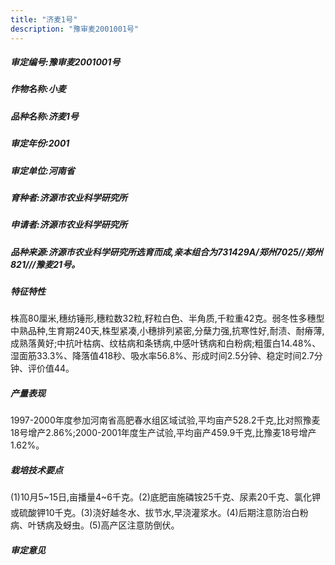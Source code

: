 ```yaml
---
title: "济麦1号"
description: "豫审麦2001001号"
---
```

##### 审定编号:豫审麦2001001号

##### 作物名称:小麦

##### 品种名称:济麦1号

##### 审定年份:2001

##### 审定单位:河南省

##### 育种者:济源市农业科学研究所

##### 申请者:济源市农业科学研究所

##### 品种来源:济源市农业科学研究所选育而成,亲本组合为731429A/郑州7025//郑州821///豫麦21号。

##### 特征特性
株高80厘米,穗纺锤形,穗粒数32粒,籽粒白色、半角质,千粒重42克。弱冬性多穗型中熟品种,生育期240天,株型紧凑,小穗排列紧密,分蘖力强,抗寒性好,耐渍、耐瘠薄,成熟落黄好;中抗叶枯病、纹枯病和条锈病,中感叶锈病和白粉病;粗蛋白14.48%、湿面筋33.3%、降落值418秒、吸水率56.8%、形成时间2.5分钟、稳定时间2.7分钟、评价值44。

##### 产量表现
1997-2000年度参加河南省高肥春水组区域试验,平均亩产528.2千克,比对照豫麦18号增产2.86%;2000-2001年度生产试验,平均亩产459.9千克,比豫麦18号增产1.62%。

##### 栽培技术要点
(1)10月5~15日,亩播量4~6千克。(2)底肥亩施磷铵25千克、尿素20千克、氯化钾或硫酸钾10千克。(3)浇好越冬水、拔节水,早浇灌浆水。(4)后期注意防治白粉病、叶锈病及蚜虫。(5)高产区注意防倒伏。

##### 审定意见

